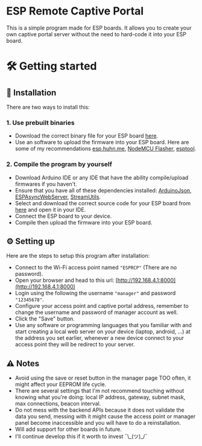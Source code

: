 # ESP Remote Captive Portal
This is a simple program made for ESP boards. It allows you to create your own captive portal server without the need to hard-code it into your ESP board.
# 🛠️ Getting started
## 💾 Installation
There are two ways to install this:
### 1. Use prebuilt binaries
* Download the correct binary file for your ESP board [here](https://github.com/VoxLenox/ESPRemoteCaptivePortal/tree/main/bin).
* Use an software to upload the firmware into your ESP board. Here are some of my recommendations [esp.huhn.me](https://esp.huhn.me), [NodeMCU Flasher](https://github.com/nodemcu/nodemcu-flasher), [esptool](https://github.com/espressif/esptool).
### 2. Compile the program by yourself
* Download Arduino IDE or any IDE that have the ability compile/upload firmwares if you haven't.
* Ensure that you have all of these dependencies installed: [ArduinoJson](https://github.com/bblanchon/ArduinoJson), [ESPAsyncWebServer](https://github.com/me-no-dev/ESPAsyncWebServer), [StreamUtils](https://github.com/bblanchon/ArduinoStreamUtils).
* Select and download the correct source code for your ESP board from [here](https://github.com/VoxLenox/ESPRemoteCaptivePortal/tree/main/src) and open it in your IDE.
* Connect the ESP board to your device.
* Compile then upload the firmware into your ESP board.
## ⚙️ Setting up
Here are the steps to setup this program after installation:
* Connect to the Wi-Fi access point named `"ESPRCP"` (There are no password).
* Open your browser and head to this url: [http://192.168.4.1:8000](http://192.168.4.1:8000)
* Login using the following the username `"manager"` and password `"12345678"`.
* Configure your access point and captive portal address, remember to change the username and password of manager account as well.
* Click the "Save" button.
* Use any software or programming languages that you familiar with and start creating a local web server on your device (laptop, android, ...) at the address you set earlier, whenever a new device connect to your access point they will be redirect to your server.
## ⚠️ Notes
* Avoid using the save or reset button in the manager page TOO often, it might affect your EEPROM life cycle.
* There are several settings that I'm not recommend touching without knowing what you're doing: local IP address, gateway, subnet mask, max connections, beacon interval.
* Do not mess with the backend APIs because it does not validate the data you send, messing with it might cause the access point or manager panel become inaccessible and you will have to do a reinstallation.
* Will add support for other boards in future.
* I'll continue develop this if it worth to invest ¯\\\_(ツ)\_/¯

